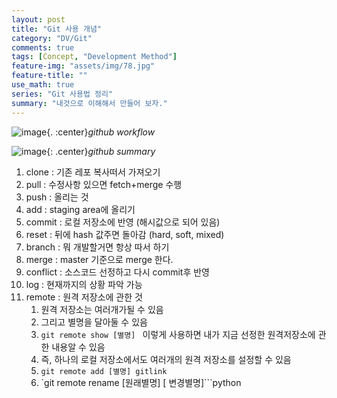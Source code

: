 ```yaml
---
layout: post
title: "Git 사용 개념"
category: "DV/Git"
comments: true
tags: [Concept, "Development Method"]
feature-img: "assets/img/78.jpg"
feature-title: ""
use_math: true
series: "Git 사용법 정리"
summary: "내것으로 이해해서 만들어 보자."
---
```




![image](https://user-images.githubusercontent.com/37871541/121855986-ef2fa980-cd2e-11eb-893b-3210348971f3.png){. :center}_github workflow_

![image](https://user-images.githubusercontent.com/37871541/121856830-e8556680-cd2f-11eb-9aa8-d423890f6522.png){: .center}_github summary_



1. clone : 기존 레포 복사떠서 가져오기
2. pull : 수정사항 있으면 fetch+merge 수행
3. push : 올리는 것
4. add : staging area에 올리기
5. commit : 로컬 저장소에 반영 (해시값으로 되어 있음)
6. reset : 뒤에 hash 값주면 돌아감 (hard, soft, mixed)
7. branch : 뭐 개발할거면 항상 따서 하기
8. merge : master 기준으로 merge 한다.
9. conflict : 소스코드 선정하고 다시 commit후 반영
10. log : 현재까지의 상황 파악 가능
11. remote : 원격 저장소에 관한 것
    1.  원격 저장소는 여러개가될 수 있음
    2.  그리고 별명을 달아둘 수 있음
    3.  `git remote show [별명] ` 이렇게 사용하면 내가 지금 선정한 원격저장소에 관한 내용알 수 있음
    4.  즉, 하나의 로컬 저장소에서도 여러개의 원격 저장소를 설정할 수 있음
    5.  `git remote add [별명] gitlink`
    6.  `git remote rename [원래별명] [ 변경별명]```python